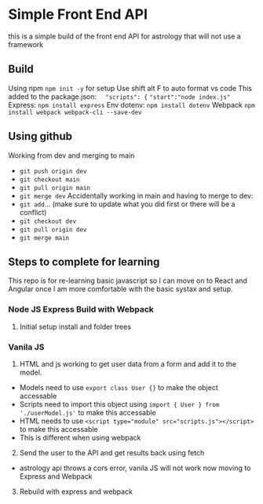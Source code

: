 # Simple Front End API
this is a simple build of the front end API for astrology that will not use a framework

## Build
Using npm 
`npm init -y` for setup
Use shift alt F to auto format vs code
This added to the package.json:
`  "scripts": {`
    `"start":"node index.js"`
Express:
`npm install express`
Env dotenv:
`npm install dotenv`
Webpack
`npm install webpack webpack-cli --save-dev`

## Using github
Working from dev and merging to main
- `git push origin dev`
- `git checkout main`
- `git pull origin main`
- `git merge dev`
Accidentally working in main and having to merge to dev:
- `git add`... (make sure to update what you did first or there will be a conflict)
- `git checkout dev`
- `git pull origin dev`
- `git merge main` 

## Steps to complete for learning
This repo is for re-learning basic javascript so I can move on to React and Angular once I am more comfortable with the basic systax and setup.

### Node JS Express Build with Webpack
1. Initial setup install and folder trees



### Vanila JS
1. HTML and js working to get user data from a form and add it to the model.
- Models need to use `export class User {}` to make the object accessable
- Scripts need to import this object using `import { User } from './userModel.js'` to make this accessable 
- HTML needs to use `<script type="module" src="scripts.js"></script>` to make this accessable 
- This is different when using webpack 
2. Send the user to the API and get results back using fetch
- astrology api throws a cors error, vanila JS will not work now moving to Express and Webpack
3. Rebuild with express and webpack
